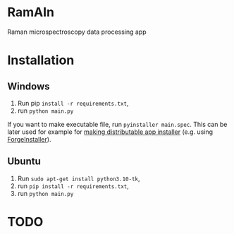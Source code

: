# RamAIn

Raman microspectroscopy data processing app

# Installation

## Windows
  1. Run pip `install -r requirements.txt`,
  2. run `python main.py`

If you want to make executable file, run `pyinstaller main.spec`.
This can be later used for example for [making distributable app installer](https://www.pythonguis.com/tutorials/packaging-pyside6-applications-windows-pyinstaller-installforge/) (e.g. using [ForgeInstaller](https://installforge.net/)).

## Ubuntu
  1. Run `sudo apt-get install python3.10-tk`,
  2. run `pip install -r requirements.txt`,
  3. run `python main.py`

# TODO


